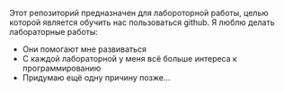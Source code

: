 Этот репозиторий предназначен для лабороторной работы, целью которой является обучить нас пользоваться github.
Я люблю делать лабораторные работы:
- Они помогают мне развиваться 
- С каждой лабораторной у меня всё больше интереса к программированию
- Придумаю ещё одну причину позже...